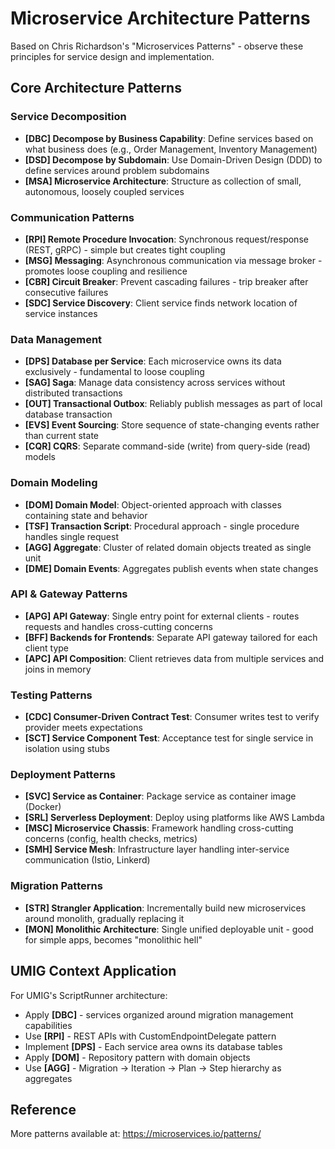 # Microservice Architecture Patterns

Based on Chris Richardson's "Microservices Patterns" - observe these principles for service design and implementation.

## Core Architecture Patterns

### Service Decomposition
- **[DBC] Decompose by Business Capability**: Define services based on what business does (e.g., Order Management, Inventory Management)
- **[DSD] Decompose by Subdomain**: Use Domain-Driven Design (DDD) to define services around problem subdomains
- **[MSA] Microservice Architecture**: Structure as collection of small, autonomous, loosely coupled services

### Communication Patterns
- **[RPI] Remote Procedure Invocation**: Synchronous request/response (REST, gRPC) - simple but creates tight coupling
- **[MSG] Messaging**: Asynchronous communication via message broker - promotes loose coupling and resilience
- **[CBR] Circuit Breaker**: Prevent cascading failures - trip breaker after consecutive failures
- **[SDC] Service Discovery**: Client service finds network location of service instances

### Data Management
- **[DPS] Database per Service**: Each microservice owns its data exclusively - fundamental to loose coupling
- **[SAG] Saga**: Manage data consistency across services without distributed transactions
- **[OUT] Transactional Outbox**: Reliably publish messages as part of local database transaction
- **[EVS] Event Sourcing**: Store sequence of state-changing events rather than current state
- **[CQR] CQRS**: Separate command-side (write) from query-side (read) models

### Domain Modeling
- **[DOM] Domain Model**: Object-oriented approach with classes containing state and behavior
- **[TSF] Transaction Script**: Procedural approach - single procedure handles single request
- **[AGG] Aggregate**: Cluster of related domain objects treated as single unit
- **[DME] Domain Events**: Aggregates publish events when state changes

### API & Gateway Patterns
- **[APG] API Gateway**: Single entry point for external clients - routes requests and handles cross-cutting concerns
- **[BFF] Backends for Frontends**: Separate API gateway tailored for each client type
- **[APC] API Composition**: Client retrieves data from multiple services and joins in memory

### Testing Patterns
- **[CDC] Consumer-Driven Contract Test**: Consumer writes test to verify provider meets expectations
- **[SCT] Service Component Test**: Acceptance test for single service in isolation using stubs

### Deployment Patterns
- **[SVC] Service as Container**: Package service as container image (Docker)
- **[SRL] Serverless Deployment**: Deploy using platforms like AWS Lambda
- **[MSC] Microservice Chassis**: Framework handling cross-cutting concerns (config, health checks, metrics)
- **[SMH] Service Mesh**: Infrastructure layer handling inter-service communication (Istio, Linkerd)

### Migration Patterns
- **[STR] Strangler Application**: Incrementally build new microservices around monolith, gradually replacing it
- **[MON] Monolithic Architecture**: Single unified deployable unit - good for simple apps, becomes "monolithic hell"

## UMIG Context Application

For UMIG's ScriptRunner architecture:
- Apply **[DBC]** - services organized around migration management capabilities
- Use **[RPI]** - REST APIs with CustomEndpointDelegate pattern
- Implement **[DPS]** - Each service area owns its database tables
- Apply **[DOM]** - Repository pattern with domain objects
- Use **[AGG]** - Migration → Iteration → Plan → Step hierarchy as aggregates

## Reference
More patterns available at: https://microservices.io/patterns/